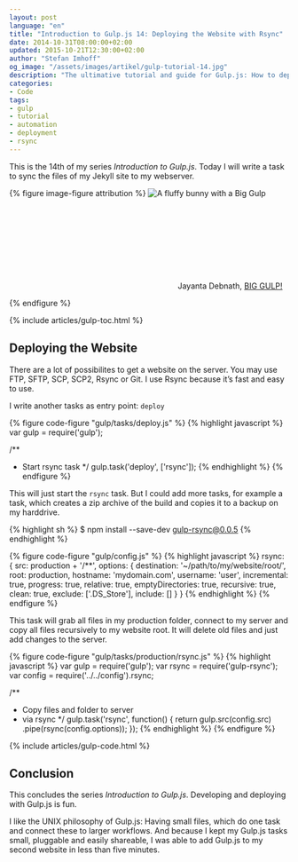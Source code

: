 ```yaml
---
layout: post
language: "en"
title: "Introduction to Gulp.js 14: Deploying the Website with Rsync"
date: 2014-10-31T08:00:00+02:00
updated: 2015-10-21T12:30:00+02:00
author: "Stefan Imhoff"
og_image: "/assets/images/artikel/gulp-tutorial-14.jpg"
description: "The ultimative tutorial and guide for Gulp.js: How to deploy your website with rsync to your server."
categories:
- Code
tags:
- gulp
- tutorial
- automation
- deployment
- rsync
---
```


This is the 14th of my series *Introduction to Gulp.js*. Today I will write a task to sync the files of my Jekyll site to my webserver.

{% figure image-figure attribution %}
<img src="{{ site.url }}/assets/images/artikel/gulp-tutorial-14.jpg" alt="A fluffy bunny with a Big Gulp">
<p class="attribution-text"><svg class="attribution-icon-cc"><use xlink:href="#cc"></use></svg> Jayanta Debnath, <a href="https://www.flickr.com/photos/jkdsphotography/13786076413">BIG GULP!</a></p>
{% endfigure %}

{% include articles/gulp-toc.html %}

## Deploying the Website
There are a lot of possibilites to get a website on the server. You may use FTP, SFTP, SCP, SCP2, Rsync or Git. I use Rsync because it’s fast and easy to use.

I write another tasks as entry point: `deploy`

{% figure code-figure "gulp/tasks/deploy.js" %}
{% highlight javascript %}
var gulp = require('gulp');

/**
 * Start rsync task
 */
gulp.task('deploy', ['rsync']);
{% endhighlight %}
{% endfigure %}

This will just start the `rsync` task. But I could add more tasks, for example a task, which creates a zip archive of the build and copies it to a backup on my harddrive.

{% highlight sh %}
$ npm install --save-dev gulp-rsync@0.0.5
{% endhighlight %}

{% figure code-figure "gulp/config.js" %}
{% highlight javascript %}
rsync: {
  src: production + '/**',
  options: {
    destination: '~/path/to/my/website/root/',
    root: production,
    hostname: 'mydomain.com',
    username: 'user',
    incremental: true,
    progress: true,
    relative: true,
    emptyDirectories: true,
    recursive: true,
    clean: true,
    exclude: ['.DS_Store'],
    include: []
  }
}
{% endhighlight %}
{% endfigure %}

This task will grab all files in my production folder, connect to my server and copy all files recursively to my website root. It will delete old files and just add changes to the server.

{% figure code-figure "gulp/tasks/production/rsync.js" %}
{% highlight javascript %}
var gulp   = require('gulp');
var rsync  = require('gulp-rsync');
var config = require('../../config').rsync;

/**
 * Copy files and folder to server
 * via rsync
 */
gulp.task('rsync', function() {
  return gulp.src(config.src)
    .pipe(rsync(config.options));
});
{% endhighlight %}
{% endfigure %}

{% include articles/gulp-code.html %}

## Conclusion
This concludes the series *Introduction to Gulp.js*. Developing and deploying with Gulp.js is fun.

I like the UNIX philosophy of Gulp.js: Having small files, which do one task and connect these to larger workflows. And because I kept my Gulp.js tasks small, pluggable and easily shareable, I was able to add Gulp.js to my second website in less than five minutes.
